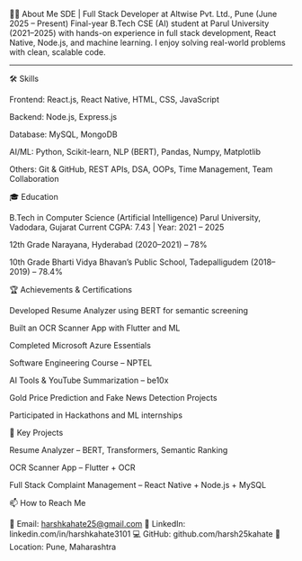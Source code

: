 👨‍💻 About Me
SDE | Full Stack Developer at Altwise Pvt. Ltd., Pune (June 2025 – Present)
Final-year B.Tech CSE (AI) student at Parul University (2021–2025) with hands-on experience in full stack development, React Native, Node.js, and machine learning. I enjoy solving real-world problems with clean, scalable code.

----------------------------------------------------------------------------------------------------------------------------------------------------------------------------------------------------------------

🛠 Skills

Frontend: React.js, React Native, HTML, CSS, JavaScript

Backend: Node.js, Express.js

Database: MySQL, MongoDB

AI/ML: Python, Scikit-learn, NLP (BERT), Pandas, Numpy, Matplotlib

Others: Git & GitHub, REST APIs, DSA, OOPs, Time Management, Team Collaboration



🎓 Education

B.Tech in Computer Science (Artificial Intelligence)
Parul University, Vadodara, Gujarat
Current CGPA: 7.43 | Year: 2021 – 2025

12th Grade
Narayana, Hyderabad (2020–2021) – 78%

10th Grade
Bharti Vidya Bhavan’s Public School, Tadepalligudem (2018–2019) – 78.4%



🏆 Achievements & Certifications

Developed Resume Analyzer using BERT for semantic screening

Built an OCR Scanner App with Flutter and ML

Completed Microsoft Azure Essentials

Software Engineering Course – NPTEL

AI Tools & YouTube Summarization – be10x

Gold Price Prediction and Fake News Detection Projects

Participated in Hackathons and ML internships



📁 Key Projects

Resume Analyzer – BERT, Transformers, Semantic Ranking

OCR Scanner App – Flutter + OCR

Full Stack Complaint Management – React Native + Node.js + MySQL



📫 How to Reach Me

📧 Email: harshkahate25@gmail.com
🔗 LinkedIn: linkedin.com/in/harshkahate3101
💻 GitHub: github.com/harsh25kahate
📍 Location: Pune, Maharashtra

